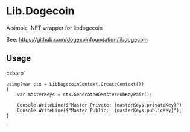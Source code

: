 

# Lib.Dogecoin

A simple .NET wrapper for libdogecoin

See: https://github.com/dogecoinfoundation/libdogecoin


## Usage

csharp`

	using(var ctx = LibDogecoinContext.CreateContext())
	{
		var masterKeys = ctx.GenerateHDMasterPubKeyPair();

		Console.WriteLine($"Master Private: {masterKeys.privateKey}");
		Console.WriteLine($"Master Public:  {masterKeys.publicKey}");
	}

`